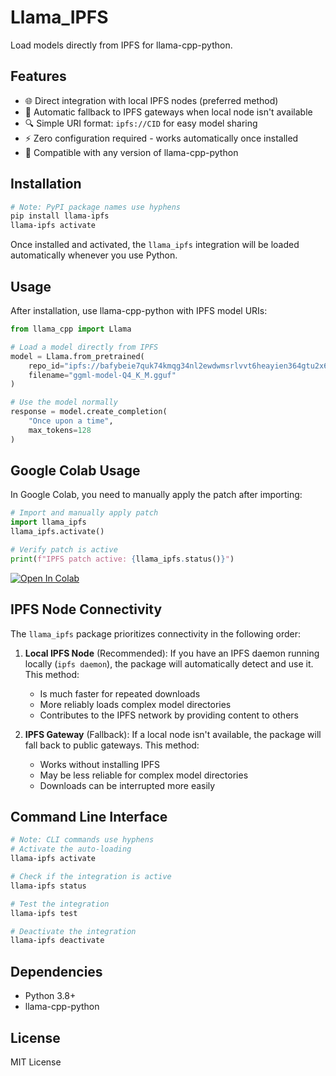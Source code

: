 # Llama_IPFS

Load models directly from IPFS for llama-cpp-python.

## Features

- 🌐 Direct integration with local IPFS nodes (preferred method)
- 🔄 Automatic fallback to IPFS gateways when local node isn't available
- 🔍 Simple URI format: `ipfs://CID` for easy model sharing
- ⚡ Zero configuration required - works automatically once installed
- 🧩 Compatible with any version of llama-cpp-python

## Installation

```bash
# Note: PyPI package names use hyphens
pip install llama-ipfs
llama-ipfs activate
```

Once installed and activated, the `llama_ipfs` integration will be loaded automatically whenever you use Python.

## Usage

After installation, use llama-cpp-python with IPFS model URIs:

```python
from llama_cpp import Llama

# Load a model directly from IPFS
model = Llama.from_pretrained(
    repo_id="ipfs://bafybeie7quk74kmqg34nl2ewdwmsrlvvt6heayien364gtu2x6g2qpznhq",
    filename="ggml-model-Q4_K_M.gguf"
)

# Use the model normally
response = model.create_completion(
    "Once upon a time",
    max_tokens=128
)
```

## Google Colab Usage

In Google Colab, you need to manually apply the patch after importing:

```python
# Import and manually apply patch
import llama_ipfs
llama_ipfs.activate()

# Verify patch is active
print(f"IPFS patch active: {llama_ipfs.status()}")
```

[![Open In Colab](https://colab.research.google.com/assets/colab-badge.svg)](https://colab.research.google.com/github/alexbakers/llama_ipfs/blob/main/examples/colab/llama_ipfs_example.ipynb)

## IPFS Node Connectivity

The `llama_ipfs` package prioritizes connectivity in the following order:

1. **Local IPFS Node** (Recommended): If you have an IPFS daemon running locally (`ipfs daemon`),
   the package will automatically detect and use it. This method:

   - Is much faster for repeated downloads
   - More reliably loads complex model directories
   - Contributes to the IPFS network by providing content to others

2. **IPFS Gateway** (Fallback): If a local node isn't available, the package will fall back to
   public gateways. This method:
   - Works without installing IPFS
   - May be less reliable for complex model directories
   - Downloads can be interrupted more easily

## Command Line Interface

```bash
# Note: CLI commands use hyphens
# Activate the auto-loading
llama-ipfs activate

# Check if the integration is active
llama-ipfs status

# Test the integration
llama-ipfs test

# Deactivate the integration
llama-ipfs deactivate
```

## Dependencies

- Python 3.8+
- llama-cpp-python

## License

MIT License
